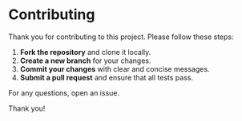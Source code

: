 # Contributing

Thank you for contributing to this project. Please follow these steps:

1. **Fork the repository** and clone it locally.
2. **Create a new branch** for your changes.
3. **Commit your changes** with clear and concise messages.
4. **Submit a pull request** and ensure that all tests pass.

For any questions, open an issue.

Thank you!
